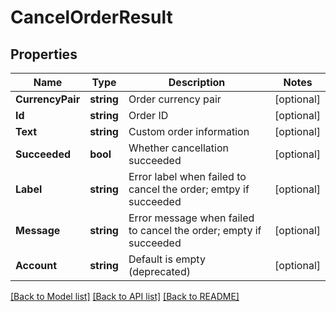 # CancelOrderResult

## Properties

Name | Type | Description | Notes
------------ | ------------- | ------------- | -------------
**CurrencyPair** | **string** | Order currency pair | [optional] 
**Id** | **string** | Order ID | [optional] 
**Text** | **string** | Custom order information | [optional] 
**Succeeded** | **bool** | Whether cancellation succeeded | [optional] 
**Label** | **string** | Error label when failed to cancel the order; emtpy if succeeded | [optional] 
**Message** | **string** | Error message when failed to cancel the order; empty if succeeded | [optional] 
**Account** | **string** | Default is empty (deprecated) | [optional] 

[[Back to Model list]](../README.md#documentation-for-models) [[Back to API list]](../README.md#documentation-for-api-endpoints) [[Back to README]](../README.md)


